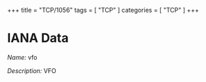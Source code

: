 +++
title = "TCP/1056"
tags = [ "TCP" ]
categories = [ "TCP" ]
+++

# IANA Data

_Name:_ vfo

_Description:_ VFO

